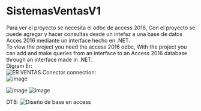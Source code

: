 # SistemasVentasV1
Para ver el proyecto se necesita el  odbc de access 2016, Con el proyecto se puede agregar y hacer consultas desde un intefaz a una base de datos Acces 2016 mediante un interface hecho en .NET.<br>
To view the project you need the access 2016 odbc, With the project you can add and make queries from an interface to an Access 2016 database through an interface made in .NET. <br>
Digram Er:<br>
![ER VENTAS](https://github.com/FaridAmagua/SistemasVentasV1/assets/98462673/1cbc4dba-48b1-46fb-a3db-61bc7f66bac1)
Conector connection: <br>
![image](https://github.com/FaridAmagua/SistemasVentasV1/assets/98462673/71cd1d36-230c-4c0f-a1e5-f49162d4aa57)

![image](https://github.com/FaridAmagua/SistemasVentasV1/assets/98462673/4b3e8c5f-df9c-46a6-95db-2d6daafbba2f)
![image](https://github.com/FaridAmagua/SistemasVentasV1/assets/98462673/770eeaad-a41e-486f-b4bb-aac1f4abdaaf)

DTB:
![Diseño de base en access](https://github.com/FaridAmagua/SistemasVentasV1/assets/98462673/0f3a4e8d-3b62-490f-b318-47a8502483f5)
